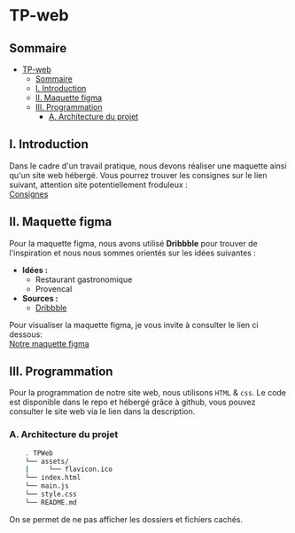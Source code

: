 # TP-web

## Sommaire

- [TP-web](#tp-web)
  - [Sommaire](#sommaire)
  - [I. Introduction](#i-introduction)
  - [II. Maquette figma](#ii-maquette-figma)
  - [III. Programmation](#iii-programmation)
    - [A. Architecture du projet](#a-architecture-du-projet)

## I. Introduction

Dans le cadre d'un travail pratique, nous devons réaliser une maquette ainsi qu'un site web hébergé.
Vous pourrez trouver les consignes sur le lien suivant, attention site potentiellement froduleux : </br>
[Consignes](https://mickael-martin-nevot.com/univ-amu/iut/but-informatique/developpement-d-interfaces-web/?:s18-projet.pdf)

## II. Maquette figma

Pour la maquette figma, nous avons utilisé **Dribbble** pour trouver de l'inspiration et nous nous sommes orientés sur les idées suivantes :

- **Idées :**
  - Restaurant gastronomique
  - Provencal
- **Sources :**
  - [Dribbble](https://dribbble.com)

Pour visualiser la maquette figma, je vous invite à consulter le lien ci dessous: </br>
[Notre maquette figma]()

## III. Programmation
Pour la programmation de notre site web, nous utilisons `HTML` & `css`. Le code est disponible dans le repo et hébergé grâce à github, vous pouvez consulter le site web via le lien dans la description.
### A. Architecture du projet

```bash
    . TPWeb
    └── assets/
    |     └── flavicon.ico
    └── index.html
    └── main.js
    └── style.css
    └── README.md
```

On se permet de ne pas afficher les dossiers et fichiers cachés.
